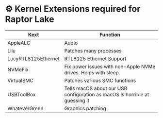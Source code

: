 # ⚙️ Kernel Extensions required for Raptor Lake
| Kext | Function |
|-|-|
| AppleALC | Audio |
| Lilu | Patches many processes |
| LucyRTL8125Ethernet | RTL8125 Ethernet Support |
| NVMeFix | Fix power issues with non-Apple NVMe drives. Helps with sleep. |
| VirtualSMC | Patches various SMC functions |
| USBToolBox | Tells macOS about our USB configuration as macOS is horrible at guessing it |
| WhateverGreen | Graphics patching |